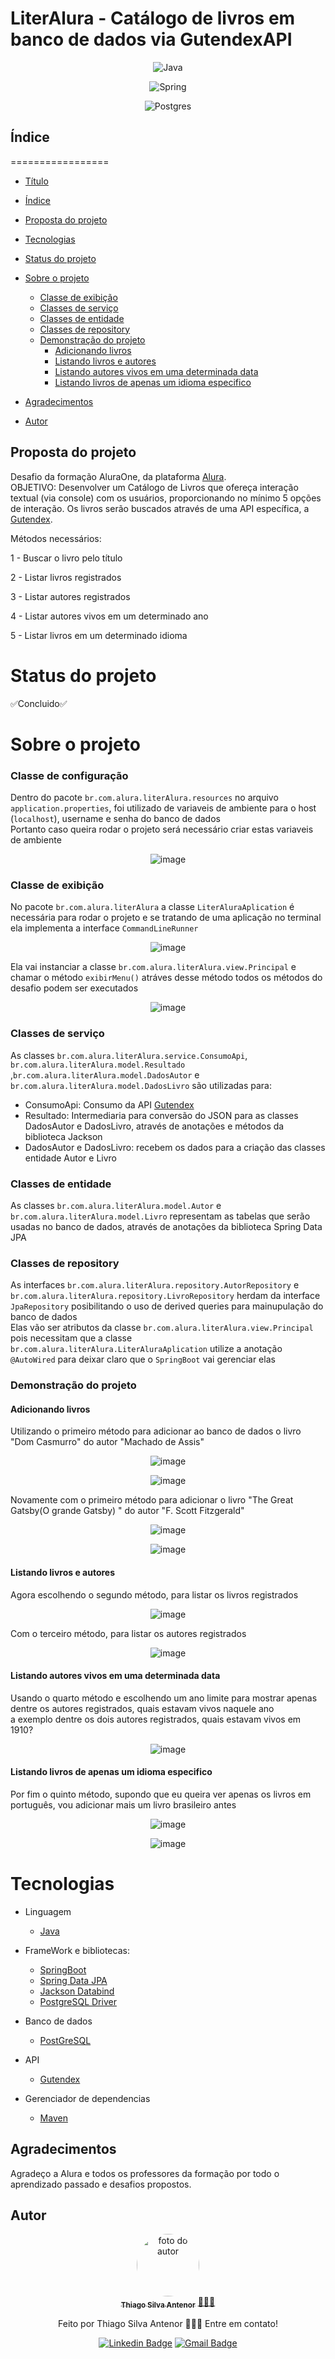 # LiterAlura - Catálogo de livros em banco de dados via GutendexAPI

<div align="center">
  
![Java](https://img.shields.io/badge/java-%23ED8B00.svg?style=for-the-badge&logo=openjdk&logoColor=white)

![Spring](https://img.shields.io/badge/spring-%236DB33F.svg?style=for-the-badge&logo=spring&logoColor=white)

![Postgres](https://img.shields.io/badge/postgres-%23316192.svg?style=for-the-badge&logo=postgresql&logoColor=white)

</div>

## Índice
=================
<!--ts-->
* [Título](#literalura---catálogo-de-em-banco-de-dados-via-gutendexapi)
* [Índice](#índice)
* [Proposta do projeto](#proposta-do-projeto)
* [Tecnologias](#tecnologias)
* [Status do projeto](#status-do-projeto)
* [Sobre o projeto](#sobre-o-projeto)
  * [Classe de exibição](#classe-de-exibição)
  * [Classes de serviço](#classes-de-serviço)
  * [Classes de entidade](#classes-de-entidade)
  * [Classes de repository](#classes-de-repository)
  * [Demonstração do projeto](#demonstração-do-projeto)
    * [Adicionando livros](#adicionando-livros)
    * [Listando livros e autores](#listando-livros-e-autores)
    * [Listando autores vivos em uma determinada data](#listando-autores-vivos-em-uma-determinada-data)
    * [Listando livros de apenas um idioma especifico](#listando-livros-de-apenas-um-idioma-especifico)
    
* [Agradecimentos](#agradecimentos)
* [Autor](#autor)
<!--te-->


## Proposta do projeto
Desafio da formação AluraOne, da plataforma [Alura](https://www.alura.com.br).<br>
OBJETIVO: Desenvolver um Catálogo de Livros que ofereça interação textual (via console) com os usuários, proporcionando no mínimo 5 opções de interação.
Os livros serão buscados através de uma API específica, a [Gutendex](https://gutendex.com).<br>

Métodos necessários:

1 - Buscar o livro pelo título

2 - Listar livros registrados

3 - Listar autores registrados

4 - Listar autores vivos em um determinado ano

5 - Listar livros em um determinado idioma

# Status do projeto
✅Concluido✅

# Sobre o projeto
### Classe de configuração

Dentro do pacote `br.com.alura.literAlura.resources` no arquivo `application.properties`, foi utilizado de variaveis de ambiente para o host (`localhost`), username e senha do banco de dados<br>
Portanto caso queira rodar o projeto será necessário criar estas variaveis de ambiente

<div align="center">
  
![image](https://github.com/user-attachments/assets/1abed47a-2bdc-42f0-b02b-ecf231e29649)

</div>

### Classe de exibição

No pacote `br.com.alura.literAlura` a classe `LiterAluraAplication` é necessária para rodar o projeto e se tratando de uma aplicação no terminal ela implementa a interface `CommandLineRunner`

<div align="center">
  
![image](https://github.com/user-attachments/assets/80286e0a-cf22-40fb-ba92-1fabf46e82f5)

</div>

Ela vai instanciar a classe `br.com.alura.literAlura.view.Principal` e chamar o método `exibirMenu()` atráves desse método todos os métodos do desafio podem ser executados<br>

<div align="center">
  
![image](https://github.com/user-attachments/assets/f2c373b2-95b6-4102-b0c1-109ea15d4697)

</div>

### Classes de serviço
As classes `br.com.alura.literAlura.service.ConsumoApi`, `br.com.alura.literAlura.model.Resultado` ,`br.com.alura.literAlura.model.DadosAutor` e `br.com.alura.literAlura.model.DadosLivro` são utilizadas para:
- ConsumoApi: Consumo da API [Gutendex](https://gutendex.com)
- Resultado: Intermediaria para conversão do JSON para as classes DadosAutor e DadosLivro, através de anotações e métodos da biblioteca Jackson
- DadosAutor e DadosLivro: recebem os dados para a criação das classes entidade Autor e Livro 

### Classes de entidade
As classes `br.com.alura.literAlura.model.Autor` e `br.com.alura.literAlura.model.Livro` representam as tabelas que serão usadas no banco de dados, através de anotações da biblioteca Spring Data JPA

### Classes de repository
As interfaces `br.com.alura.literAlura.repository.AutorRepository` e `br.com.alura.literAlura.repository.LivroRepository` herdam da interface `JpaRepository` posibilitando o uso de derived queries para mainupulação do banco de dados <br>
Elas vão ser atributos da classe `br.com.alura.literAlura.view.Principal` pois necessitam que a classe `br.com.alura.literAlura.LiterAluraAplication` utilize a anotação `@AutoWired` para deixar claro que o `SpringBoot` vai gerenciar elas

### Demonstração do projeto

#### Adicionando livros
Utilizando o primeiro método para adicionar ao banco de dados o livro "Dom Casmurro" do autor "Machado de Assis"

<div align="center">
  
![image](https://github.com/user-attachments/assets/c42cced2-7ef8-485e-9279-a0f623927209)

![image](https://github.com/user-attachments/assets/59707a92-3ffe-4e44-8a85-e3b10c8695b7)


</div>

Novamente com o primeiro método para adicionar o livro "The Great Gatsby(O grande Gatsby) " do autor "F. Scott Fitzgerald"

<div align="center">
  
![image](https://github.com/user-attachments/assets/73038ed0-483d-4f82-bd33-7c4d8bfc67ca)

![image](https://github.com/user-attachments/assets/ca990248-0854-4e5b-8699-67641efc5d02)

</div>

#### Listando livros e autores
Agora escolhendo o segundo método, para listar os livros registrados

<div align="center">
  
  ![image](https://github.com/user-attachments/assets/71cab84b-ae20-4986-8264-628e74011719)
  
</div>

Com o terceiro método, para listar os autores registrados

<div align="center">
  
  ![image](https://github.com/user-attachments/assets/789c46e5-d396-41c5-b7fd-ce6916e18009)

</div>

#### Listando autores vivos em uma determinada data

Usando o quarto método e escolhendo um ano limite para mostrar apenas dentre os autores registrados, quais estavam vivos naquele ano<br>
a exemplo dentre os dois autores registrados, quais estavam vivos em 1910?

<div align="center">
  
![image](https://github.com/user-attachments/assets/f1625df0-2dc4-4823-92aa-b8936c03b7a9)

</div>

#### Listando livros de apenas um idioma especifico
Por fim o quinto método, supondo que eu queira ver apenas os livros em português, vou adicionar mais um livro brasileiro antes

<div align="center">
  
![image](https://github.com/user-attachments/assets/61107fa3-9ade-4e18-863a-b80d9a1451ba)

![image](https://github.com/user-attachments/assets/bb4fd334-1abf-4b04-a445-56e9602bb155)

</div>

# Tecnologias
- Linguagem
  - [Java](https://www.oracle.com/br/java/) 
- FrameWork e bibliotecas:
  - [SpringBoot](https://spring.io/projects/spring-boot)
  - [Spring Data JPA](https://spring.io/projects/spring-data-jpa)
  - [Jackson Databind](https://mvnrepository.com/artifact/com.fasterxml.jackson.core/jackson-databind)
  - [PostgreSQL Driver](https://jdbc.postgresql.org)

- Banco de dados
  - [PostGreSQL](https://www.postgresql.org)

- API
  - [Gutendex](https://gutendex.com)

- Gerenciador de dependencias
  - [Maven](https://maven.apache.org)

## Agradecimentos
Agradeço a Alura e todos os professores da formação por todo o aprendizado passado e desafios propostos.

## Autor

<div align="center">
<a href="https://www.linkedin.com/in/thiago-antenor/">
<img style="border-radius: 50%;" src="https://avatars.githubusercontent.com/u/99970279?v=4" width="100px;" alt="foto do autor"/>
 <br />
 <sub><b>Thiago Silva Antenor</b></sub></a> <a href="https://www.linkedin.com/in/thiago-antenor/" title="Linkedin"> 🧑🏾‍💻</a>


Feito por Thiago Silva Antenor 👨🏾‍💻 Entre em contato!

[![Linkedin Badge](https://img.shields.io/badge/-Thiago-blue?style=flat-square&logo=Linkedin&logoColor=white&link=https://www.linkedin.com/in/thiago-antenor/)](https://www.linkedin.com/in/thiago-antenor/) 
[![Gmail Badge](https://img.shields.io/badge/-thiagoantenor31@gmail.com-c14438?style=flat-square&logo=Gmail&logoColor=white&link=mailto:thiagoantenor31.com)](mailto:thiagoantenor31.com)
</div>
